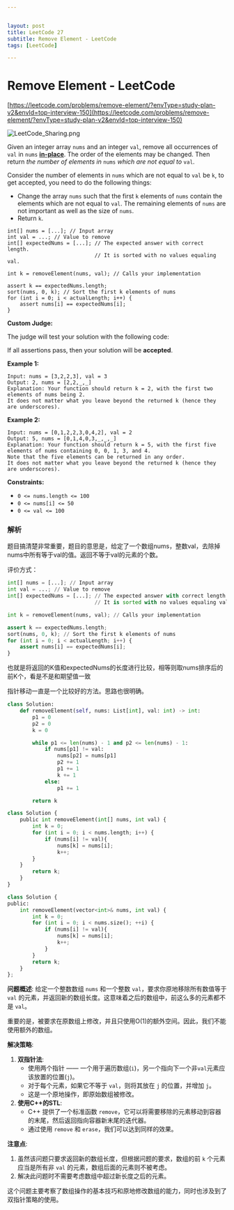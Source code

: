 ```yaml
---


layout: post
title: LeetCode 27
subtitle: Remove Element - LeetCode
tags: [LeetCode]

---
```


<head>
    <script src="https://cdn.mathjax.org/mathjax/latest/MathJax.js?config=TeX-AMS-MML_HTMLorMML" type="text/javascript"></script>
    <script type="text/x-mathjax-config">
        MathJax.Hub.Config({
            tex2jax: {
            skipTags: ['script', 'noscript', 'style', 'textarea', 'pre'],
            inlineMath: [['$','$']]
            }
        });
    </script>
</head>


# Remove Element - LeetCode

[https://leetcode.com/problems/remove-element/?envType=study-plan-v2&envId=top-interview-150](https://leetcode.com/problems/remove-element/?envType=study-plan-v2&envId=top-interview-150)

![LeetCode_Sharing.png](Remove%20Element%20-%20LeetCode%20b8a88d6268d448c3a2cb6feed608df3a/LeetCode_Sharing.png)

Given an integer array `nums` and an integer `val`, remove all occurrences of `val` in `nums` **[in-place](https://en.wikipedia.org/wiki/In-place_algorithm)**. The order of the elements may be changed. Then return *the number of elements in* `nums` *which are not equal to* `val`.

Consider the number of elements in `nums` which are not equal to `val` be `k`, to get accepted, you need to do the following things:

- Change the array `nums` such that the first `k` elements of `nums` contain the elements which are not equal to `val`. The remaining elements of `nums` are not important as well as the size of `nums`.
- Return `k`.

```
int[] nums = [...]; // Input array
int val = ...; // Value to remove
int[] expectedNums = [...]; // The expected answer with correct length.
                            // It is sorted with no values equaling val.

int k = removeElement(nums, val); // Calls your implementation

assert k == expectedNums.length;
sort(nums, 0, k); // Sort the first k elements of nums
for (int i = 0; i < actualLength; i++) {
    assert nums[i] == expectedNums[i];
}

```

**Custom Judge:**

The judge will test your solution with the following code:

If all assertions pass, then your solution will be **accepted**.

**Example 1:**

```
Input: nums = [3,2,2,3], val = 3
Output: 2, nums = [2,2,_,_]
Explanation: Your function should return k = 2, with the first two elements of nums being 2.
It does not matter what you leave beyond the returned k (hence they are underscores).

```

**Example 2:**

```
Input: nums = [0,1,2,2,3,0,4,2], val = 2
Output: 5, nums = [0,1,4,0,3,_,_,_]
Explanation: Your function should return k = 5, with the first five elements of nums containing 0, 0, 1, 3, and 4.
Note that the five elements can be returned in any order.
It does not matter what you leave beyond the returned k (hence they are underscores).

```

**Constraints:**

- `0 <= nums.length <= 100`
- `0 <= nums[i] <= 50`
- `0 <= val <= 100`

### 解析

题目搞清楚非常重要，题目的意思是，给定了一个数组nums，整数val，去除掉nums中所有等于val的值。返回不等于val的元素的个数。

评价方式：

```python
int[] nums = [...]; // Input array
int val = ...; // Value to remove
int[] expectedNums = [...]; // The expected answer with correct length.
                            // It is sorted with no values equaling val.

int k = removeElement(nums, val); // Calls your implementation

assert k == expectedNums.length;
sort(nums, 0, k); // Sort the first k elements of nums
for (int i = 0; i < actualLength; i++) {
    assert nums[i] == expectedNums[i];
}
```

也就是将返回的K值和expectedNums的长度进行比较，相等则取nums排序后的前K个，看是不是和期望值一致

指针移动一直是一个比较好的方法。思路也很明确。

```python
class Solution:
    def removeElement(self, nums: List[int], val: int) -> int:
        p1 = 0
        p2 = 0
        k = 0

        while p1 <= len(nums) - 1 and p2 <= len(nums) - 1:
            if nums[p1] != val:
                nums[p2] = nums[p1]
                p2 += 1
                p1 += 1
                k += 1
            else:
                p1 += 1

        return k
```

```python
class Solution {
    public int removeElement(int[] nums, int val) {
        int k = 0;
        for (int i = 0; i < nums.length; i++) {
            if (nums[i] != val){
                nums[k] = nums[i];
                k++;
        }
    }
        return k;
    }
}
```

```python
class Solution {
public:
    int removeElement(vector<int>& nums, int val) {
        int k = 0;
        for (int i = 0; i < nums.size(); ++i) {
            if (nums[i] != val){
                nums[k] = nums[i];
                k++;
            }
        }
        return k;
    }
};
```

**问题概述**:
给定一个整数数组 `nums` 和一个整数 `val`，要求你原地移除所有数值等于 `val` 的元素，并返回新的数组长度。这意味着之后的数组中，前这么多的元素都不是 `val`。

重要的是，被要求在原数组上修改，并且只使用O(1)的额外空间。因此，我们不能使用额外的数组。

**解决策略**:

1. **双指针法**:
    - 使用两个指针 —— 一个用于遍历数组(`i`)，另一个指向下一个非`val`元素应该放置的位置(`j`)。
    - 对于每个元素，如果它不等于 `val`，则将其放在 `j` 的位置，并增加 `j`。
    - 这是一个原地操作，即原始数组被修改。
2. **使用C++的STL**:
    - C++ 提供了一个标准函数 `remove`，它可以将需要移除的元素移动到容器的末尾，然后返回指向容器新末尾的迭代器。
    - 通过使用 `remove` 和 `erase`，我们可以达到同样的效果。

**注意点**:

1. 虽然该问题只要求返回新的数组长度，但根据问题的要求，数组的前 `k` 个元素应当是所有非 `val` 的元素，数组后面的元素则不被考虑。
2. 解决此问题时不需要考虑数组中超过新长度之后的元素。

这个问题主要考察了数组操作的基本技巧和原地修改数组的能力，同时也涉及到了双指针策略的使用。